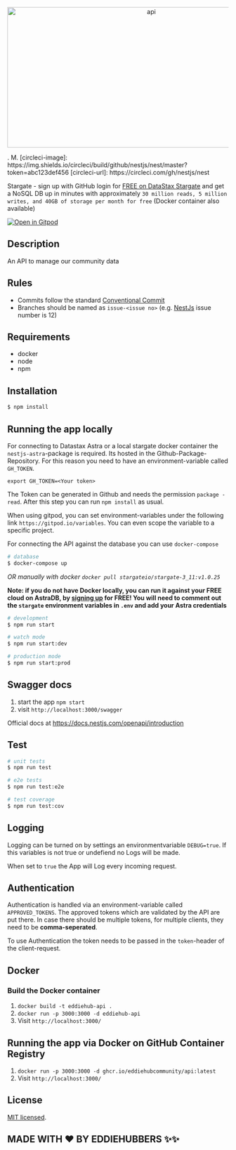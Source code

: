 <p align="center">
  <img src="https://socialify.git.ci/EddieHubCommunity/api/image?description=1&font=KoHo&logo=https%3A%2F%2Favatars.githubusercontent.com%2Fu%2F66388388%3Fs%3D200%26v%3D4&owner=1&pattern=Signal&theme=Light" alt="api" width="640" height="320" />
</p>
. M. 
[circleci-image]: https://img.shields.io/circleci/build/github/nestjs/nest/master?token=abc123def456
[circleci-url]: https://circleci.com/gh/nestjs/nest

Stargate - sign up with GitHub login for [FREE on DataStax Stargate](http://links.eddiejaoude.io/t/CiEQRydj4GdT) and get a NoSQL DB up in minutes with approximately `30 million reads, 5 million writes, and 40GB of storage per month for free` (Docker container also available)

[![Open in Gitpod](https://gitpod.io/button/open-in-gitpod.svg)](https://gitpod.io/#https://github.com/EddieHubCommunity/api)
## Description

An API to manage our community data

## Rules

- Commits follow the standard [Conventional Commit](https://www.conventionalcommits.org/en/v1.0.0/)
- Branches should be named as `issue-<issue no>` (e.g. [NestJs](https://github.com/EddieHubCommunity/api/issues/12) issue number is 12)

## Requirements

- docker
- node
- npm

## Installation

```bash
$ npm install
```

## Running the app locally
For connecting to Datastax Astra or a local stargate docker container the `nestjs-astra`-package is required. Its hosted in the Github-Package-Repository. For this reason you need to have an environment-variable called `GH_TOKEN`.
```
export GH_TOKEN=<Your token>
```
The Token can be generated in Github and needs the permission `package - read`. After this step you can run `npm install` as usual.

When using gitpod, you can set environment-variables under the following link `https://gitpod.io/variables`. You can even scope the variable to a specific project.

For connecting the API against the database you can use `docker-compose`
```bash
# database
$ docker-compose up
```

*OR manually with docker `docker pull stargateio/stargate-3_11:v1.0.25`*

**Note: if you do not have Docker locally, you can run it against your FREE cloud on AstraDB, by [signing up](http://links.eddiejaoude.io/t/CiEQRydj4GdT) for FREE! You will need to comment out the `stargate` environment variables in `.env` and add your Astra credentials**

```bash
# development
$ npm run start

# watch mode
$ npm run start:dev

# production mode
$ npm run start:prod
```

## Swagger docs

1. start the app `npm start`
2. visit `http://localhost:3000/swagger`

Official docs at https://docs.nestjs.com/openapi/introduction

## Test

```bash
# unit tests
$ npm run test

# e2e tests
$ npm run test:e2e

# test coverage
$ npm run test:cov
```

## Logging

Logging can be turned on by settings an environmentvariable `DEBUG=true`.
If this variables is not true or undefiend no Logs will be made.

When set to `true` the App will Log every incoming request.

## Authentication

Authentication is handled via an environment-variable called `APPROVED_TOKENS`.
The approved tokens which are validated by the API are put there.
In case there should be multiple tokens, for multiple clients, they need to be **comma-seperated**.

To use Authentication the token needs to be passed in the `token`-header of the client-request.

## Docker

### Build the Docker container

1. `docker build -t eddiehub-api .`
1. `docker run -p 3000:3000 -d eddiehub-api`
1. Visit `http://localhost:3000/`

## Running the app via Docker on GitHub Container Registry

1. `docker run -p 3000:3000 -d ghcr.io/eddiehubcommunity/api:latest`
1. Visit `http://localhost:3000/`

## License

[MIT licensed](LICENSE).

## MADE WITH :heart: BY EDDIEHUBBERS :sparkles::sparkles:

